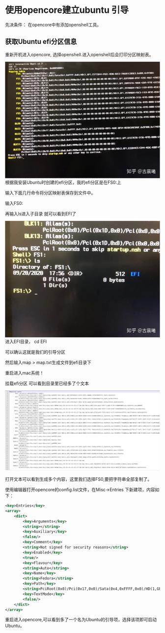 # 使用opencore建立ubuntu 引导

先决条件：
    在opencore中有添加openshell工具。

## 获取Ubuntu efi分区信息

重新开机进入opencore, 选择openshell.进入openshell后会打印分区映射表。

![1](/tmpimage/20230216225103.png)  
根据我安装Ubuntu时创建的efi分区，我的efi分区是在FS0:上

输入下面几行命令将分区映射表保存到文件中。

输入FS0:

再输入ls进入子目录 就可以看到EFI了

![2](/tmpimage/20230216225253.png)  
进入EFI目录， cd EFI

可以确认这就是我们的引导分区

然后输入map > map.txt生成文件到efi目录下

重启进入mac系统！

挂载efi分区 可以看到目录里已经多了个文本

![3](/tmpimage/20230216225741.png)  

打开文本可以看到生成多个内容，这里我们选择FS0,要把字符串全部复制了。

使用编辑器打开opencore的config.list文件，在Misc->Entries 下新建项，内容如下：

```xml
<key>Entries</key>
<array>
    <dict>
        <key>Arguments</key>
        <string></string>
        <key>Auxiliary</key>
        <false/>
        <key>Comment</key>
        <string>Not signed for security reasons</string>
        <key>Enabled</key>
        <true/>
        <key>Flavour</key>
        <string>Auto</string>
        <key>Name</key>
        <string>Fedora</string>
        <key>Path</key>
        <string>PciRoot(0x0)/Pci(0x17,0x0)/Sata(0x4,0xFFFF,0x0)/HD(1,GPT,BF9DFA6C-DC5C-4F81-BBBB-195449B6F550,0x28,0x64000)/\EFI\ubuntu\grubx64.efi</string>
        <key>TextMode</key>
        <false/>
    </dict>
</array>
```

重启进入opencore,可以看到多了一个名为Ubuntu的引导项，选择该项即可启动Ubuntu。
